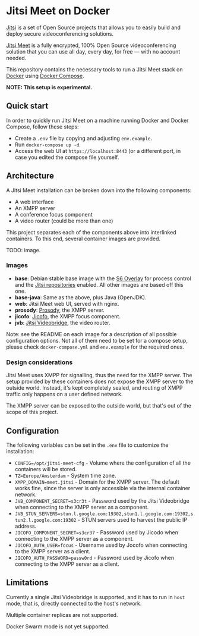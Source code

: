 # Jitsi Meet on Docker

[Jitsi] is a set of Open Source projects that allows you to easily build and deploy secure
videoconferencing solutions.

[Jitsi Meet] is a fully encrypted, 100% Open Source videoconferencing solution that you can use
all day, every day, for free — with no account needed.

This repository contains the necessary tools to run a Jitsi Meet stack on [Docker] using
[Docker Compose].

**NOTE: This setup is experimental.**

## Quick start

In order to quickly run Jitsi Meet on a machine running Docker and Docker Compose,
follow these steps:

* Create a ``.env`` file by copying and adjusting ``env.example``.
* Run ``docker-compose up -d``.
* Access the web UI at ``https://localhost:8443`` (or a different port, in case you edited
the compose file yourself.

## Architecture

A Jitsi Meet installation can be broken down into the following components:

* A web interface
* An XMPP server
* A conference focus component
* A video router (could be more than one)

This project separates each of the components above into interlinked containers. To this end,
several container images are provided.

TODO: image.

### Images

* **base**: Debian stable base image with the [S6 Overlay] for process control and the
  [Jitsi repositories] enabled. All other images are based off this one.
* **base-java**: Same as the above, plus Java (OpenJDK).
* **web**: Jitsi Meet web UI, served with nginx.
* **prosody**: [Prosody], the XMPP server.
* **jicofo**: [Jicofo], the XMPP focus component.
* **jvb**: [Jitsi Videobridge], the video router.

Note: see the README on each image for a description of all possible configuration options.
Not all of them need to be set for a compose setup, please check ``docker-compose.yml`` and
``env.example`` for the required ones.

### Design considerations

Jitsi Meet uses XMPP for signalling, thus the need for the XMPP server. The setup provided
by these containers does not expose the XMPP server to the outside world. Instead, it's kept
completely sealed, and routing of XMPP traffic only happens on a user defined network.

The XMPP server can be exposed to the outside world, but that's out of the scope of this
project.

## Configuration

The following variables can be set in the ``.env`` file to customize the installation:

* ``CONFIG=/opt/jitsi-meet-cfg`` - Volume where the configuration of all the containers will
  be stored.
* ``TZ=Europe/Amsterdam`` - System time zone.
* ``XMPP_DOMAIN=meet.jitsi`` - Domain for the XMPP server. The default works fine, since
  the server is only accessible via the internal container network.
* ``JVB_COMPONENT_SECRET=s3cr3t`` - Password used by the Jitsi Videobridge when connecting
  to the XMPP server as a component.
* ``JVB_STUN_SERVERS=stun.l.google.com:19302,stun1.l.google.com:19302,stun2.l.google.com:19302`` - STUN
  servers used to harvest the public IP address.
* ``JICOFO_COMPONENT_SECRET=s3cr37`` - Password used by Jicodo when connecting to the XMPP server
  as a component.
* ``JICOFO_AUTH_USER=focus`` - Username used by Jocofo when connecting to the XMPP server
  as a client.
* ``JICOFO_AUTH_PASSWORD=passw0rd`` - Password used by Jicofo when connecting to the XMPP
  server as a client.

## Limitations

Currently a single Jitsi Videobridge is supported, and it has to run in ``host`` mode, that is,
directly connected to the host's network.

Multiple container replicas are not supported.

Docker Swarm mode is not yet supported.


[Jitsi]: https://jitsi.org/
[Jitsi Meet]: https://jitsi.org/jitsi-meet/
[Docker]: https://www.docker.com
[Docker Compose]: https://docs.docker.com/compose/
[Swarm mode]: https://docs.docker.com/engine/swarm/
[S6 Overlay]: https://github.com/just-containers/s6-overlay
[Jitsi repositories]: https://jitsi.org/downloads/
[Prosody]: https://prosody.im/
[Jicofo]: https://github.com/jitsi/jicofo
[Jitsi Videobridge]: https://github.com/jitsi/jitsi-videobridge

